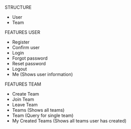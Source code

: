 STRUCTURE

- User
- Team

FEATURES USER

- Register
- Confirm user
- Login
- Forgot password
- Reset password
- Logout
- Me (Shows user information)

FEATURES TEAM

- Create Team
- Join Team
- Leave Team
- Teams (Shows all teams)
- Team (Query for single team)
- My Created Teams (Shows all teams user has created)
